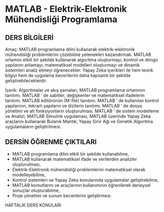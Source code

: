 # MATLAB - Elektrik-Elektronik Mühendisliği Programlama

## DERS BİLGİLERİ

Amaç: MATLAB programlama dilini kullanarak elektrik-elektronik mühendisliği problemlerini çözebilme yetenekleri kazandırmak. MATLAB ortamını etkili bir şekilde kullanarak algoritma oluşturmayı, kontrol ve döngü yapılarını anlamayı, matematiksel modelleri oluşturmayı ve dinamik sistemleri analiz etmeyi öğrenecekler. Yapay Zeka içerikleri ile hem teorik bilgiyi hem de uygulama becerilerini daha kapsamlı bir şekilde geliştirebileceklerdir.

İçerik: Algoritmalar ve akış şemaları, MATLAB programlama ortamının tanıtımı. MATLAB ’ de sabitler, değişkenler ve matematiksel ifadelerin tanıtımı. MATLAB editörünün (M-file) tanıtımı. MATLAB ’ de kullanılan kontrol yapılarının, tekrarlı yapıların ve dizilerin tanıtımı. MATLAB ’ de dosya yönetimi ve alt fonksiyonların oluşturulması. MATLAB ’ de sistem modelleme ve Analizi, MATLAB Simulink uygulaması, MATLAB üzerinde Yapay Zeka araçlarını kullanarak Bulanık Mantık, Yapay Sinir Ağı ve Genetik Algoritma uygulamaların geliştirilmesi.

## DERSİN ÖĞRENME ÇIKTILARI
* MATLAB programlama dilini etkili bir şekilde kullanabilme,    
* MATLAB kullanarak matematiksel ifade ve verilerden analizler oluşturulması,   
* Elektrik-Elektronik mühendisliği problemlerini matematiksel olarak modelleyebilme,    
* Kontrol sistemleri ve Yapay Zeka konularında uygulamalar geliştirebilme,   
* MATLAB komutlarını ve araçlarının kullanımının öğrenilerek deneysel sonuçlar oluşturabilme,    
* Proje yönetimi ve sunum becerilerini geliştirmesi.    

HAFTALIK DERS KONULARI
